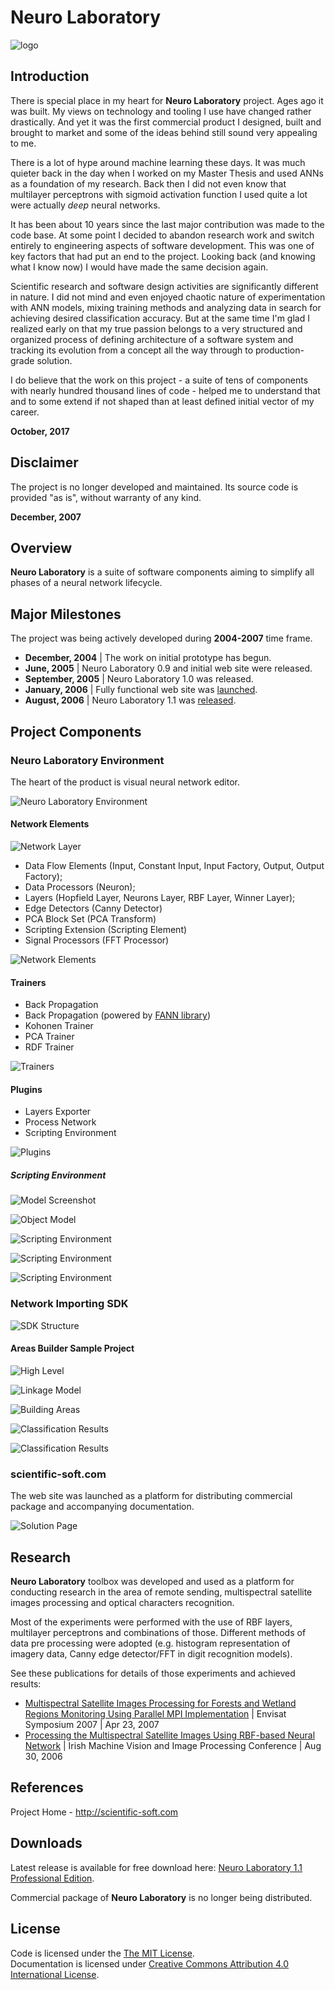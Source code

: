# Neuro Laboratory

![logo](art/logo/logo_neurolab_sln_small.gif)

## Introduction

There is special place in my heart for **Neuro Laboratory** project. 
Ages ago it was built. My views on technology and tooling I use have changed rather drastically.
And yet it was the first commercial product I designed, built and brought to market
and some of the ideas behind still sound very appealing to me. 

There is a lot of hype around machine learning these days.
It was much quieter back in the day when I worked on my Master Thesis and used ANNs as a foundation of my research. 
Back then I did not even know that multilayer perceptrons with sigmoid activation function I used quite a lot
were actually _deep_ neural networks.

It has been about 10 years since the last major contribution was made to the code base.
At some point I decided to abandon research work and switch entirely to engineering aspects of software development.
This was one of key factors that had put an end to the project. 
Looking back (and knowing what I know now) I would have made the same decision again.

Scientific research and software design activities are significantly different in nature.
I did not mind and even enjoyed chaotic nature of experimentation with ANN models, mixing training methods and 
analyzing data in search for achieving desired classification accuracy. 
But at the same time I'm glad I realized early on that my true passion belongs to a very structured and organized
process of defining architecture of a software system and tracking its evolution from a concept all the way through
to production-grade solution.  

I do believe that the work on this project - a suite of tens of components with nearly hundred thousand lines of code -
helped me to understand that and to some extend if not shaped than at least defined initial vector of my career. 

**October, 2017**

## Disclaimer

The project is no longer developed and maintained. 
Its source code is provided "as is", without warranty of any kind.  

**December, 2007**

## Overview 

**Neuro Laboratory** is a suite of software components aiming to simplify all phases of a neural network lifecycle.      

## Major Milestones

The project was being actively developed during **2004-2007** time frame.  
 
- **December, 2004** | The work on initial prototype has begun.
- **June, 2005** | Neuro Laboratory 0.9 and initial web site were released.  
- **September, 2005** | Neuro Laboratory 1.0 was released. 
- **January, 2006** | Fully functional web site was [launched](http://scientific-soft.com/).
- **August, 2006** | Neuro Laboratory 1.1 was [released](manuals/Neuro%20Laboratory%20-%20Press%20Release%201.1/Professional%20Edition.pdf). 

## Project Components

### Neuro Laboratory Environment 

The heart of the product is visual neural network editor.

![Neuro Laboratory Environment](art/screenshots/app/neurolab-env-popup.png)

#### Network Elements

![Network Layer](manuals/Plug-in%20-%20Scripting%20Environement%201.0/htm/ArchImages/LC_DM_LogicView.gif)

- Data Flow Elements (Input, Constant Input, Input Factory, Output, Output Factory);
- Data Processors (Neuron);
- Layers (Hopfield Layer, Neurons Layer, RBF Layer, Winner Layer);
- Edge Detectors (Canny Detector)
- PCA Block Set (PCA Transform)
- Scripting Extension (Scripting Element)
- Signal Processors (FFT Processor)

![Network Elements](art/screenshots/app/neurolab-elements.png)

#### Trainers

- Back Propagation
- Back Propagation (powered by [FANN library](LIBS.md))
- Kohonen Trainer
- PCA Trainer
- RDF Trainer

![Trainers](art/screenshots/app/neurolab-trainers.png)

#### Plugins

- Layers Exporter
- Process Network
- Scripting Environment

![Plugins](art/screenshots/app/neurolab-plugins.png)

##### Scripting Environment

![Model Screenshot](manuals/Plug-in%20-%20Scripting%20Environement%201.0/htm/ScreenShots/Sm_DataModel_DataScr.gif)

![Object Model](manuals/Plug-in%20-%20Scripting%20Environement%201.0/htm/ArchImages/Sm_DataModel_DataObj.gif)

![Scripting Environment](art/screenshots/app/scripting-env-code.png)

![Scripting Environment](art/screenshots/app/scripting-env-progress.png)

![Scripting Environment](art/screenshots/app/scripting-env-results.png)

### Network Importing SDK 

![SDK Structure](sdk/docs/Architecture/Rendered/Project%20Entries%20Detailed.png)

#### Areas Builder Sample Project 

![High Level](sdk/docs/Areas%20Builder/arch_high_level.gif)

![Linkage Model](sdk/docs/Areas%20Builder/arch_linkage.gif)

![Building Areas](sdk/docs/Areas%20Builder/building_map.gif)

![Classification Results](art/screenshots/sdk/areas-building.png)

![Classification Results](art/screenshots/sdk/areas-results.png)

### scientific-soft.com

The web site was launched as a platform for distributing commercial package and accompanying documentation.  

![Solution Page](art/screenshots/www/solution.png)

## Research 

**Neuro Laboratory** toolbox was developed and used as a platform for conducting research in the area of remote sending, 
multispectral satellite images processing and optical characters recognition. 

Most of the experiments were performed with the use of RBF layers, multilayer perceptrons and combinations of those. 
Different methods of data pre processing were adopted (e.g. histogram representation of imagery data,
Canny edge detector/FFT in digit recognition models).

See these publications for details of those experiments and achieved results:   

- [Multispectral Satellite Images Processing for Forests and Wetland Regions Monitoring Using Parallel MPI Implementation](research/articles/envisat-2007.pdf) | Envisat Symposium 2007 | Apr 23, 2007 
- [Processing the Multispectral Satellite Images Using RBF-based Neural Network](research/articles/imvip-2006.pdf) | Irish Machine Vision and Image Processing Conference | Aug 30, 2006

## References

Project Home - http://scientific-soft.com

## Downloads 

Latest release is available for free download here: 
[Neuro Laboratory 1.1 Professional Edition](http://scientific-soft.com/download/NeuroLab11Pro.zip).

Commercial package of **Neuro Laboratory** is no longer being distributed. 

## License

Code is licensed under the [The MIT License](http://opensource.org/licenses/MIT).   
Documentation is licensed under [Creative Commons Attribution 4.0 International License](https://creativecommons.org/licenses/by/4.0/).
